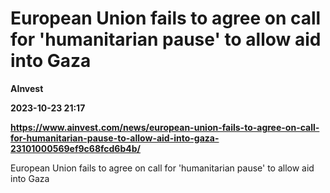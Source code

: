 # European Union fails to agree on call for 'humanitarian pause' to allow aid into Gaza
**AInvest**

**2023-10-23 21:17**

**https://www.ainvest.com/news/european-union-fails-to-agree-on-call-for-humanitarian-pause-to-allow-aid-into-gaza-23101000569ef9c68fcd6b4b/**

European Union fails to agree on call for 'humanitarian pause' to allow aid into Gaza